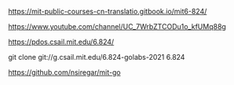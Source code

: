 https://mit-public-courses-cn-translatio.gitbook.io/mit6-824/

https://www.youtube.com/channel/UC_7WrbZTCODu1o_kfUMq88g

https://pdos.csail.mit.edu/6.824/

git clone git://g.csail.mit.edu/6.824-golabs-2021 6.824


https://github.com/nsiregar/mit-go